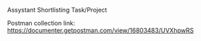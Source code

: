 Assystant Shortlisting Task/Project

Postman collection link:
https://documenter.getpostman.com/view/16803483/UVXhpwRS